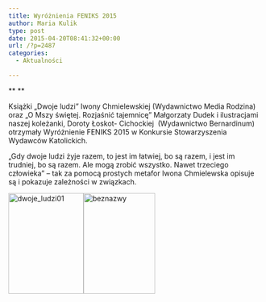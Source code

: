 ```yaml
---
title: Wyróżnienia FENIKS 2015
author: Maria Kulik
type: post
date: 2015-04-20T08:41:32+00:00
url: /?p=2487
categories:
  - Aktualności

---
```

** **

Książki „Dwoje ludzi” Iwony Chmielewskiej (Wydawnictwo Media Rodzina) oraz „O Mszy świętej. Rozjaśnić tajemnicę” Małgorzaty Dudek i ilustracjami naszej koleżanki, Doroty Łoskot- Cichockiej  (Wydawnictwo Bernardinum) otrzymały Wyróżnienie FENIKS 2015 w Konkursie Stowarzyszenia Wydawców Katolickich.

„Gdy dwoje ludzi żyje razem, to jest im łatwiej, bo są razem, i jest im trudniej, bo są razem. Ale mogą zrobić wszystko. Nawet trzeciego człowieka” – tak za pomocą prostych metafor Iwona Chmielewska opisuje są i pokazuje zależności w związkach.

<a href="http://www.ibby.pl/wp-content/uploads/2015/04/dwoje_ludzi01.jpg" rel="lightbox[2487]"><img class="alignnone size-medium wp-image-2488" src="http://www.ibby.pl/wp-content/uploads/2015/04/dwoje_ludzi01-149x200.jpg" alt="dwoje_ludzi01" width="149" height="200" srcset="http://www.ibby.pl/wp-content/uploads/2015/04/dwoje_ludzi01-149x200.jpg 149w, http://www.ibby.pl/wp-content/uploads/2015/04/dwoje_ludzi01-74x100.jpg 74w, http://www.ibby.pl/wp-content/uploads/2015/04/dwoje_ludzi01.jpg 333w" sizes="(max-width: 149px) 100vw, 149px" /></a><a href="http://www.ibby.pl/wp-content/uploads/2015/04/beznazwy.png" rel="lightbox[2487]"><img class="alignnone size-medium wp-image-2489" src="http://www.ibby.pl/wp-content/uploads/2015/04/beznazwy-142x200.png" alt="beznazwy" width="142" height="200" srcset="http://www.ibby.pl/wp-content/uploads/2015/04/beznazwy-142x200.png 142w, http://www.ibby.pl/wp-content/uploads/2015/04/beznazwy-71x100.png 71w, http://www.ibby.pl/wp-content/uploads/2015/04/beznazwy.png 318w" sizes="(max-width: 142px) 100vw, 142px" /></a>

